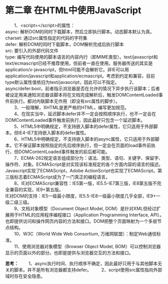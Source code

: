 # 第二章 在HTML中使用JavaScript
　　1、&lt;script&gt;&lt;/script&gt;的属性：  
async: 解析DOM的同时下载脚本，然后立即执行脚本。动态脚本默认为真。  
charset: 通过src属性指定的代码的字符集  
defer: 解析DOM的同时下载脚本，DOM解析完成后执行脚本  
src: 要引入的外部代码文件  
type: 编写代码使用的脚本语言的内容内行（即MIME类型）。text/javascript和text/ecmascript已经不推荐使用，但前者一直在使用。服务器传送的其实是application/x-javascript，但html可能不会解析它。非IE可以用application/javascript和application/ecmascript。考虑到约定和兼容，目前type默认属性值依旧为text/javascript，因此可以不指定。
　　2、async/defer:bool，前者指示浏览器是否在允许的情况下异步执行该脚本；后者被设定用来通知浏览器该脚本将在文档完成解析后，触发DOMContentLoaded事件前执行。都对内联脚本无作用（即没有src属性的脚步）。  
　　3、一般理解，XHTML是更严格的HTML，编写更加规范。  
　　4、在现实当中，延迟脚本defer并不一定会按照顺序执行，也不一定会在DOMContentLoaded事件触发前执行，因此最好只包含一个延迟脚本。  
　　5、HTML5中明确规定，不支持嵌入脚本的defer属性，它只适用于外部脚本。但IE4-IE7支持嵌入脚本的defer属性。  
　　6、HTML5中明确规定，不支持嵌入脚本的async属性，它只适用于外部脚本。它不保证脚本按照指定的先后顺序执行，但一定会在页面的load事件前执行，但DOMContentLoaded事件触发的前后都可能。  
　　7、ECMA-262规定语言组成部分为：语法、类型、语句、关键字、保留字、操作符、对象。ECMAScript是对实现该标准规定的各个方面内容的语言的描述。Javascript实现了ECMAScript，Adobe ActionScript也实现了ECMAScript。第三版标志着ECMAScript成为了一门真正的编程语言。  
　　8、IE对ECMAScript兼容性：IE5第一版，IE5.5-IE7第三版，IE8第五版不完全兼容的实现，IE9+第五版。  
IE对DOM的支持：IE5一级最小限度，IE5.5-IE8一级最小限度几乎全部，IE9+一级二级三级。  
　　9、文档对象模型（Document Object Model, DOM）是针对XML但经过扩展用于HTML的应用程序编程接口（Application Programming Interface, API）。也即提供访问和操作网页内容的方法和接口。DOM把整个页面映射为一个多层节点结构。  
　　10、W3C（World Wide Web Consortium, 万维网联盟）：制定Web通信标准。  
　　11、使用浏览器对象模型（Browser Object Model, BOM）可以控制浏览器显示的页面以外的部分。也即是提供与浏览器交互的方法和接口。  
  
**思考：**
　　1、async执行时间、执行顺序不确定，因此最好只用于与其他脚本无关的脚本。并不是所有浏览器都支持defer。
　　2、script使用src属性指向外部域时存在安全隐患。